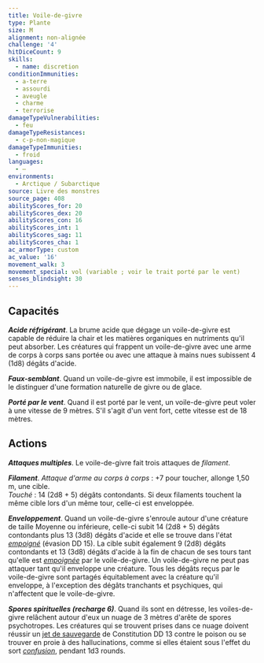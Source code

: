 ```yaml
---
title: Voile-de-givre
type: Plante
size: M
alignment: non-alignée
challenge: '4'
hitDiceCount: 9
skills:
  - name: discretion
conditionImmunities:
  - a-terre
  - assourdi
  - aveugle
  - charme
  - terrorise
damageTypeVulnerabilities:
  - feu
damageTypeResistances:
  - c-p-non-magique
damageTypeImmunities:
  - froid
languages:
  - —
environments:
  - Arctique / Subarctique
source: Livre des monstres
source_page: 408
abilityScores_for: 20
abilityScores_dex: 20
abilityScores_con: 16
abilityScores_int: 1
abilityScores_sag: 11
abilityScores_cha: 1
ac_armorType: custom
ac_value: '16'
movement_walk: 3
movement_special: vol (variable ; voir le trait porté par le vent)
senses_blindsight: 30
---
```

## Capacités
_**Acide réfrigérant**_. La brume acide que dégage un voile-de-givre est capable de réduire la chair et les matières organiques en nutriments qu'il peut absorber. Les créatures qui frappent un voile-de-givre avec une arme de corps à corps sans portée ou avec une attaque à mains nues subissent 4 (1d8) dégâts d'acide.

_**Faux-semblant**_. Quand un voile-de-givre est immobile, il est impossible de le distinguer d'une formation naturelle de givre ou de glace.

_**Porté par le vent**_. Quand il est porté par le vent, un voile-de-givre peut voler à une vitesse de 9 mètres. S'il s'agit d'un vent fort, cette vitesse est de 18 mètres.

## Actions
_**Attaques multiples**_. Le voile-de-givre fait trois attaques de _filament_.

_**Filament**_. _Attaque d'arme au corps à corps_ : +7 pour toucher, allonge 1,50 m, une cible.  
_Touché_ : 14 (2d8 + 5) dégâts contondants. Si deux filaments touchent la même cible lors d'un même tour, celle-ci est enveloppée.

_**Enveloppement**_. Quand un voile-de-givre s'enroule autour d'une créature de taille Moyenne ou inférieure, celle-ci subit 14 (2d8 + 5) dégâts contondants plus 13 (3d8) dégâts d'acide et elle se trouve dans l'état [_empoigné_](/gerer-la-sante-du-personnage/#empoigne) (évasion DD 15). La cible subit également 9 (2d8) dégâts contondants et 13 (3d8) dégâts d'acide à la fin de chacun de ses tours tant qu'elle est [_empoignée_](/gerer-la-sante-du-personnage/#empoigne) par le voile-de-givre. Un voile-de-givre ne peut pas attaquer tant qu'il enveloppe une créature. Tous les dégâts reçus par le voile-de-givre sont partagés équitablement avec la créature qu'il enveloppe, à l'exception des dégâts tranchants et psychiques, qui n'affectent que le voile-de-givre.

_**Spores spirituelles (recharge 6)**_. Quand ils sont en détresse, les voiles-de-givre relâchent autour d'eux un nuage de 3 mètres d'arête de spores psychotropes. Les créatures qui se trouvent prises dans ce nuage doivent réussir un [jet de sauvegarde](/utiliser-les-caracteristiques/#jets-de-sauvegarde) de Constitution DD 13 contre le poison ou se trouver en proie à des hallucinations, comme si elles étaient sous l'effet du sort [_confusion_](/grimoire/confusion/), pendant 1d3 rounds.
